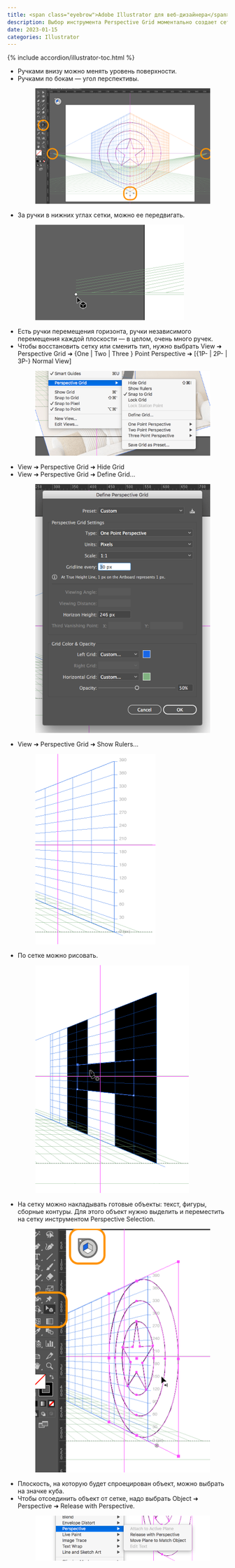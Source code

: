 ```yaml
---
title: <span class="eyebrow">Adobe Illustrator для веб-дизайнера</span> 9.6)&nbsp;Перспектива
description: Выбор инструмента Perspective Grid моментально создает сетку двухточечной перспективы.
date: 2023-01-15
categories: Illustrator
---
```


{% include accordion/illustrator-toc.html %}

<ul>
  <li>Ручками внизу можно менять уровень поверхности.</li>
  <li>
    Ручками по&nbsp;бокам&nbsp;— угол перспективы.
    <figure><img src="/assets/img/blog/2023/01-15/01-two-point-perspective-grid.png" alt="Сетка двухточечной перспективы" /></figure>
  </li>
  <li>
    За&nbsp;ручки в&nbsp;нижних углах сетки, можно ее&nbsp;передвигать.
    <figure><img src="/assets/img/blog/2023/01-15/02-perspective-grid-handle.png" alt="Ручки в нижних углах сетки перспективы" /></figure>
  </li>
  <li>Есть ручки перемещения горизонта, ручки независимого перемещения каждой плоскости&nbsp;— в&nbsp;целом, очень много ручек.</li>
  <li>
    Чтобы восстановить сетку или сменить тип, нужно выбрать View ➜ Perspective Grid ➜ {One&nbsp;| Two&nbsp;| Three } Point Perspective ➜ [{1P-&nbsp;| 2P-&nbsp;| 3P-} Normal View]
    <figure><img src="/assets/img/blog/2023/01-15/03-smart-guides.png" alt="View ➜ Perspective Grid" /></figure>
  </li>
  <li>View ➜ Perspective Grid ➜ Hide Grid</li>
  <li>
    View ➜ Perspective Grid ➜ Define Grid...
    <figure><img src="/assets/img/blog/2023/01-15/04-viewing-distance.png" alt="Define Perspective Grid" /></figure>
  </li>
  <li>
    View ➜ Perspective Grid ➜ Show Rulers...
    <figure><img src="/assets/img/blog/2023/01-15/05-perspective-grid-show-rulers.png" alt="Perspective Grid ➜ Show Rulers" /></figure>
  </li>
  <li>
    По&nbsp;сетке можно рисовать.
    <figure><img src="/assets/img/blog/2023/01-15/06-shape-on-perspective-grid.png" alt="По сетке можно рисовать" /></figure>
  </li>
  <li>
    На&nbsp;сетку можно накладывать готовые объекты: текст, фигуры, сборные контуры. Для этого объект нужно выделить и&nbsp;переместить на&nbsp;сетку инструментом Perspective Selection.
    <figure><img src="/assets/img/blog/2023/01-15/07-perspective-selection-tool.png" alt="На сетку можно накладывать готовые объекты" /></figure>
  </li>
  <li>Плоскость, на&nbsp;которую будет спроецирован объект, можно выбрать на&nbsp;значке куба.</li>
  <li>
    Чтобы отсоединить объект от&nbsp;сетке, надо выбрать Object ➜ Perspective ➜ Release with Perspective.
    <figure><img src="/assets/img/blog/2023/01-15/08-envelope-distort.png" alt="Perspective ➜ Release with Perspective" /></figure>
  </li>
</ul>
